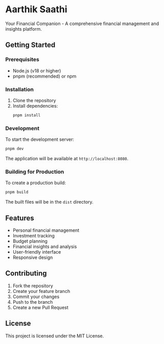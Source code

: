 # Aarthik Saathi

Your Financial Companion - A comprehensive financial management and insights platform.

## Getting Started

### Prerequisites

- Node.js (v18 or higher)
- pnpm (recommended) or npm

### Installation

1. Clone the repository
2. Install dependencies:
   ```bash
   pnpm install
   ```

### Development

To start the development server:

```bash
pnpm dev
```

The application will be available at `http://localhost:8080`.

### Building for Production

To create a production build:

```bash
pnpm build
```

The built files will be in the `dist` directory.

## Features

- Personal financial management
- Investment tracking
- Budget planning
- Financial insights and analysis
- User-friendly interface
- Responsive design

## Contributing

1. Fork the repository
2. Create your feature branch
3. Commit your changes
4. Push to the branch
5. Create a new Pull Request

## License

This project is licensed under the MIT License.
